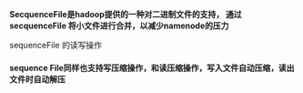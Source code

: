 **SecquenceFile是hadoop提供的一种对二进制文件的支持，
通过secquenceFile 将小文件进行合并，以减少namenode的压力**

sequenceFile 的读写操作

#### sequence File同样也支持写压缩操作，和读压缩操作，写入文件自动压缩，读出文件时自动解压